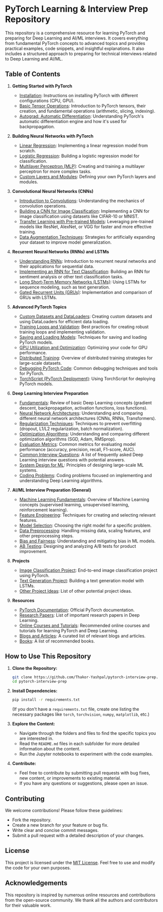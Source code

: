 # PyTorch Learning & Interview Prep Repository

This repository is a comprehensive resource for learning PyTorch and preparing for Deep Learning and AI/ML interviews.  It covers everything from fundamental PyTorch concepts to advanced topics and provides practical examples, code snippets, and insightful explanations.  It also includes a structured approach to preparing for technical interviews related to Deep Learning and AI/ML.

## Table of Contents

1.  **Getting Started with PyTorch**
    *   [Installation](docs/installation.md): Instructions on installing PyTorch with different configurations (CPU, GPU).
    *   [Basic Tensor Operations](notebooks/tensor_basics.ipynb): Introduction to PyTorch tensors, their creation, and fundamental operations (arithmetic, slicing, indexing).
    *   [Autograd: Automatic Differentiation](notebooks/autograd.ipynb): Understanding PyTorch's automatic differentiation engine and how it's used for backpropagation.

2.  **Building Neural Networks with PyTorch**
    *   [Linear Regression](notebooks/linear_regression.ipynb): Implementing a linear regression model from scratch.
    *   [Logistic Regression](notebooks/logistic_regression.ipynb): Building a logistic regression model for classification.
    *   [Multilayer Perceptron (MLP)](notebooks/mlp.ipynb): Creating and training a multilayer perceptron for more complex tasks.
    *   [Custom Layers and Modules](notebooks/custom_layers.ipynb): Defining your own PyTorch layers and modules.

3.  **Convolutional Neural Networks (CNNs)**
    *   [Introduction to Convolutions](docs/convolutions.md): Understanding the mechanics of convolution operations.
    *   [Building a CNN for Image Classification](notebooks/cnn_image_classification.ipynb): Implementing a CNN for image classification using datasets like CIFAR-10 or MNIST.
    *   [Transfer Learning with Pre-trained Models](notebooks/transfer_learning.ipynb): Leveraging pre-trained models like ResNet, AlexNet, or VGG for faster and more effective training.
    *   [Data Augmentation Techniques](docs/data_augmentation.md):  Strategies for artificially expanding your dataset to improve model generalization.

4.  **Recurrent Neural Networks (RNNs) and LSTMs**
    *   [Understanding RNNs](docs/rnns.md): Introduction to recurrent neural networks and their applications for sequential data.
    *   [Implementing an RNN for Text Classification](notebooks/rnn_text_classification.ipynb): Building an RNN for sentiment analysis or other text classification tasks.
    *   [Long Short-Term Memory Networks (LSTMs)](notebooks/lstm_text_generation.ipynb):  Using LSTMs for sequence modeling, such as text generation.
    *   [Gated Recurrent Units (GRUs)](notebooks/gru_implementation.ipynb): Implementation and comparison of GRUs with LSTMs.

5.  **Advanced PyTorch Topics**
    *   [Custom Datasets and DataLoaders](notebooks/custom_datasets.ipynb): Creating custom datasets and using DataLoaders for efficient data loading.
    *   [Training Loops and Validation](notebooks/training_loops.ipynb): Best practices for creating robust training loops and implementing validation.
    *   [Saving and Loading Models](docs/saving_loading_models.md):  Techniques for saving and loading PyTorch models.
    *   [GPU Utilization and Optimization](docs/gpu_optimization.md): Optimizing your code for GPU performance.
    *   [Distributed Training](docs/distributed_training.md):  Overview of distributed training strategies for large-scale datasets.
    *   [Debugging PyTorch Code](docs/debugging.md): Common debugging techniques and tools for PyTorch.
    *   [TorchScript (PyTorch Deployment)](docs/torchscript.md):  Using TorchScript for deploying PyTorch models.

6.  **Deep Learning Interview Preparation**
    *   [Fundamentals](interview_prep/fundamentals.md):  Review of basic Deep Learning concepts (gradient descent, backpropagation, activation functions, loss functions).
    *   [Neural Network Architectures](interview_prep/architectures.md):  Understanding and comparing different neural network architectures (CNNs, RNNs, Transformers).
    *   [Regularization Techniques](interview_prep/regularization.md):  Techniques to prevent overfitting (dropout, L1/L2 regularization, batch normalization).
    *   [Optimization Algorithms](interview_prep/optimization.md):  Understanding and comparing different optimization algorithms (SGD, Adam, RMSprop).
    *   [Evaluation Metrics](interview_prep/evaluation_metrics.md):  Common metrics for evaluating model performance (accuracy, precision, recall, F1-score, AUC).
    *   [Common Interview Questions](interview_prep/common_questions.md):  A list of frequently asked Deep Learning interview questions with potential answers.
    *   [System Design for ML](interview_prep/system_design.md):  Principles of designing large-scale ML systems.
    *   [Coding Problems](interview_prep/coding_problems.md):  Coding problems focused on implementing and understanding Deep Learning algorithms.

7.  **AI/ML Interview Preparation (General)**
    *   [Machine Learning Fundamentals](interview_prep/ml_fundamentals.md):  Overview of Machine Learning concepts (supervised learning, unsupervised learning, reinforcement learning).
    *   [Feature Engineering](interview_prep/feature_engineering.md):  Techniques for creating and selecting relevant features.
    *   [Model Selection](interview_prep/model_selection.md):  Choosing the right model for a specific problem.
    *   [Data Preprocessing](interview_prep/data_preprocessing.md):  Handling missing data, scaling features, and other preprocessing steps.
    *   [Bias and Fairness](interview_prep/bias_fairness.md):  Understanding and mitigating bias in ML models.
    *   [AB Testing](interview_prep/ab_testing.md):  Designing and analyzing A/B tests for product improvement.

8.  **Projects**
    *   [Image Classification Project](projects/image_classification/README.md): End-to-end image classification project using PyTorch.
    *   [Text Generation Project](projects/text_generation/README.md): Building a text generation model with LSTMs.
    *   [Other Project Ideas](projects/ideas.md): List of other potential project ideas.

9.  **Resources**
    *   [PyTorch Documentation](https://pytorch.org/docs/stable/index.html): Official PyTorch documentation.
    *   [Research Papers](resources/papers.md): List of important research papers in Deep Learning.
    *   [Online Courses and Tutorials](resources/courses.md): Recommended online courses and tutorials for learning PyTorch and Deep Learning.
    *   [Blogs and Articles](resources/blogs.md):  A curated list of relevant blogs and articles.
    *   [Books](resources/books.md): A list of recommended books.

## How to Use This Repository

1.  **Clone the Repository:**

    ```bash
    git clone https://github.com/Thakor-Yashpal/pytorch-interview-prep.git
    cd pytorch-interview-prep
    ```

2.  **Install Dependencies:**

    ```bash
    pip install -r requirements.txt
    ```

    (If you don't have a `requirements.txt` file, create one listing the necessary packages like `torch`, `torchvision`, `numpy`, `matplotlib`, etc.)

3.  **Explore the Content:**

    *   Navigate through the folders and files to find the specific topics you are interested in.
    *   Read the `README.md` files in each subfolder for more detailed information about the content.
    *   Run the Jupyter notebooks to experiment with the code examples.

4.  **Contribute:**

    *   Feel free to contribute by submitting pull requests with bug fixes, new content, or improvements to existing material.
    *   If you have any questions or suggestions, please open an issue.

## Contributing

We welcome contributions!  Please follow these guidelines:

*   Fork the repository.
*   Create a new branch for your feature or bug fix.
*   Write clear and concise commit messages.
*   Submit a pull request with a detailed description of your changes.

## License

This project is licensed under the [MIT License](LICENSE).  Feel free to use and modify the code for your own purposes.

## Acknowledgements

This repository is inspired by numerous online resources and contributions from the open-source community.  We thank all the authors and contributors for their valuable work.
